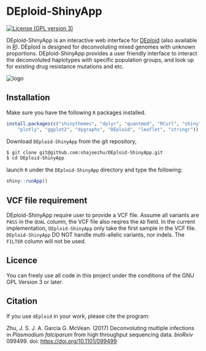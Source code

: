 # DEploid-ShinyApp

[![License (GPL version 3)](https://img.shields.io/badge/license-GPL%20version%203-brightgreen.svg)](http://opensource.org/licenses/GPL-3.0)

DEploid-ShinyApp is an interactive web interface for [DEploid](https://github.com/mcveanlab/DEploid) (also available in [R](cran.r-project.org/package=DEploid)). DEploid is designed for deconvoluting mixed genomes with unknown proportions. DEploid-ShinyApp provides a user friendly interface to interact the deconvoluted haplotypes with specific population groups, and look up for existing drug resistance mutations and etc.

![logo](https://github.com/shajoezhu/DEploid-ShinyApp/raw/master/www/screenShot.png "Screenshots")

Installation
------------

Make sure you have the following `R` packages installed.

```R
install.packages(c("shinythemes", "dplyr", "quantmod", "RCurl", "shiny",
    "plotly", "ggplot2", "dygraphs", "DEploid", "leaflet", "stringr"))
```

Download `DEploid-ShinyApp` from the git repository,

```bash
$ git clone git@github.com:shajoezhu/DEploid-ShinyApp.git
$ cd DEploid-ShinyApp
```

launch `R` under the `DEploid-ShinyApp` directory and type the following:

```R
shiny::runApp()
```

VCF file requirement
--------------------
DEploid-ShinyApp require user to provide a VCF file. Assume all variants are `PASS` in the `QUAL` column, the VCF file also reqires the `AD` field. In the current implementation, `DEploid-ShinyApp` only take the first sample in the VCF file. `DEploid-ShinyApp` DO NOT handle multi-allelic variants, nor indels. The `FILTER` column will not be used.

Licence
-------

You can freely use all code in this project under the conditions of the GNU GPL Version 3 or later.


Citation
--------

If you use `dEploid` in your work, please cite the program:

Zhu, J. S. J. A. Garcia G. McVean. (2017) Deconvoluting multiple infections in *Plasmodium falciparum* from high throughput sequencing data. *bioRxiv* 099499. doi: https://doi.org/10.1101/099499
